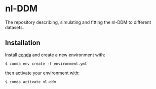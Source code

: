 # nl-DDM

The repository describing, simulating and fitting the nl-DDM to
different datasets.

## Installation

Install [conda](https://docs.conda.io/projects/conda/en/latest/user-guide/install/index.html) and create a new environment with:

    $ conda env create -f environment.yml

then activate your environment with:

    $ conda activate nl-ddm

